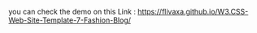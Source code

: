 you can check the demo on this Link : https://flivaxa.github.io/W3.CSS-Web-Site-Template-7-Fashion-Blog/
